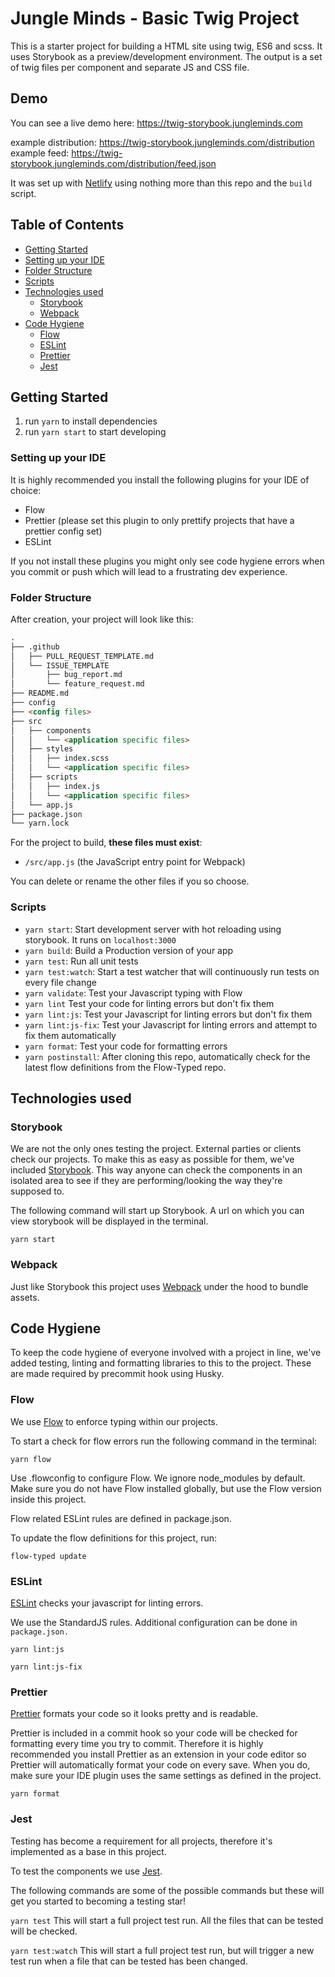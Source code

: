 # Jungle Minds - Basic Twig Project

This is a starter project for building a HTML site using twig, ES6 and scss. It uses Storybook as a preview/development environment.
The output is a set of twig files per component and separate JS and CSS file.

## Demo

You can see a live demo here: https://twig-storybook.jungleminds.com

example distribution: https://twig-storybook.jungleminds.com/distribution
example feed: https://twig-storybook.jungleminds.com/distribution/feed.json

It was set up with [Netlify](https://netlify.com) using nothing more than this repo and the `build` script.

## Table of Contents

- [Getting Started](#getting-started)
- [Setting up your IDE](#setting-up-your-ide)
- [Folder Structure](#folder-structure)
- [Scripts](#scripts)
- [Technologies used](#technologies-used)
  - [Storybook](#Storybook)
  - [Webpack](#webpack)
- [Code Hygiene](#code-hygiene)
  - [Flow](#flow)
  - [ESLint](#eslint)
  - [Prettier](#prettier)
  - [Jest](#jest)

## Getting Started

1. run `yarn` to install dependencies
2. run `yarn start` to start developing

### Setting up your IDE

It is highly recommended you install the following plugins for your IDE of choice:

- Flow
- Prettier (please set this plugin to only prettify projects that have a prettier config set)
- ESLint

If you not install these plugins you might only see code hygiene errors when you commit or push which will lead to a frustrating dev experience.

### Folder Structure

After creation, your project will look like this:

```HTML
.
├── .github
│   ├── PULL_REQUEST_TEMPLATE.md
│   └── ISSUE_TEMPLATE
│       ├── bug_report.md
│       └── feature_request.md
├── README.md
├── config
├── <config files>
├── src
│   ├── components
│   │   └── <application specific files>
│   ├── styles
│   │   ├── index.scss
│   │   └── <application specific files>
│   ├── scripts
│   │   ├── index.js
│   │   └── <application specific files>
│   └── app.js
├── package.json
└── yarn.lock
```

For the project to build, **these files must exist**:

- `/src/app.js` (the JavaScript entry point for Webpack)

You can delete or rename the other files if you so choose.

### Scripts

- `yarn start`: Start development server with hot reloading using storybook. It runs on `localhost:3000`
- `yarn build`: Build a Production version of your app
- `yarn test`: Run all unit tests
- `yarn test:watch`: Start a test watcher that will continuously run tests on every file change
- `yarn validate`: Test your Javascript typing with Flow
- `yarn lint` Test your code for linting errors but don't fix them
- `yarn lint:js`: Test your Javascript for linting errors but don't fix them
- `yarn lint:js-fix`: Test your Javascript for linting errors and attempt to fix them automatically
- `yarn format`: Test your code for formatting errors
- `yarn postinstall`: After cloning this repo, automatically check for the latest flow definitions from the Flow-Typed repo.

## Technologies used

### Storybook

We are not the only ones testing the project. External parties or clients check our projects. To make this as easy as possible for them, we've included [Storybook](https://storybook.js.org/).
This way anyone can check the components in an isolated area to see if they are performing/looking the way they're supposed to.

The following command will start up Storybook. A url on which you can view storybook will be displayed in the terminal.

`yarn start`

### Webpack

Just like Storybook this project uses [Webpack](https://webpack.js.org/) under the hood to bundle assets.

## Code Hygiene

To keep the code hygiene of everyone involved with a project in line, we've added testing, linting and formatting libraries to this to the project. These are made required by precommit hook using Husky.

### Flow

We use [Flow](https://flow.org/en/) to enforce typing within our projects.

To start a check for flow errors run the following command in the terminal:

`yarn flow`

Use .flowconfig to configure Flow. We ignore node_modules by default. Make sure you do not have Flow installed globally, but use the Flow version inside this project.

Flow related ESLint rules are defined in package.json.

To update the flow definitions for this project, run:

`flow-typed update`

### ESLint

[ESLint](https://eslint.org/) checks your javascript for linting errors.

We use the StandardJS rules. Additional configuration can be done in `package.json.`

`yarn lint:js`

`yarn lint:js-fix`

### Prettier

[Prettier](https://prettier.io/) formats your code so it looks pretty and is readable.

Prettier is included in a commit hook so your code will be checked for formatting every time you try to commit. Therefore it is highly recommended you install Prettier as an extension in your code editor so Prettier will automatically format your code on every save. When you do, make sure your IDE plugin uses the same settings as defined in the project.

`yarn format`

### Jest

Testing has become a requirement for all projects, therefore it's implemented as a base in this project.

To test the components we use [Jest](https://facebook.github.io/jest/).

The following commands are some of the possible commands but these will get you started to becoming a testing star!

`yarn test`
This will start a full project test run. All the files that can be tested will be checked.

`yarn test:watch`
This will start a full project test run, but will trigger a new test run when a file that can be tested has been changed.
